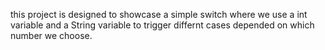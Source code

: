 this project is designed to showcase a simple switch where we use a int variable and a String variable to trigger differnt cases depended on which number we choose.
